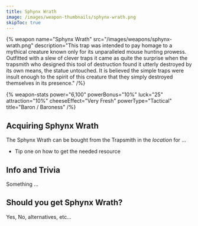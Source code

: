 ```yaml
---
title: Sphynx Wrath
image: /images/weapon-thumbnails/sphynx-wrath.png
skipToc: true
---
```


{% weapon
 name="Sphynx Wrath"
 src="/images/weapons/sphynx-wrath.png"
 description="This trap was intended to pay homage to a mythical creature known only for its unparalleled mouse hunting prowess. Outfitted with a slew of clever traps it came as quite the surprise when the trapsmith who designed this tool of destruction found it utterly destroyed by its own means, the statue untouched. It is believed the simple traps were insult enough to the spirit of this creature that they simply destroyed themselves in its presence."
/%}

{% weapon-stats
 power="6,100"
 powerBonus="10%"
 luck="25"
 attraction="10%"
 cheeseEffect="Very Fresh"
 powerType="Tactical"
 title="Baron / Baroness"
/%}

## Acquiring Sphynx Wrath

The Sphynx Wrath can be bought from the Trapsmith in the *location* for ...

- Tip one on how to get the needed resource

## Info and Trivia

Something ...

## Should you get Sphynx Wrath?

Yes, No, alternatives, etc...
